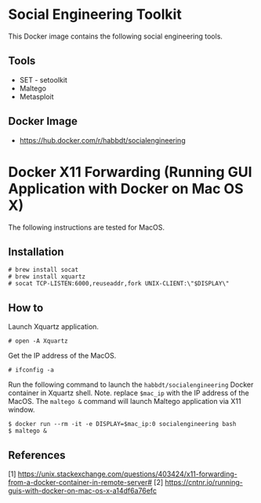 # Social Engineering Toolkit

This Docker image contains the following social engineering tools. 

##  Tools
- SET - setoolkit
- Maltego 
- Metasploit

## Docker Image
- https://hub.docker.com/r/habbdt/socialengineering


# Docker X11 Forwarding (Running GUI Application with Docker on Mac OS X)

The following instructions are tested for MacOS.  

## Installation

```
# brew install socat
# brew install xquartz
# socat TCP-LISTEN:6000,reuseaddr,fork UNIX-CLIENT:\"$DISPLAY\"
```

## How to 

Launch Xquartz application. 

```
# open -A Xquartz
```

Get the IP address of the MacOS. 

```
# ifconfig -a
```

Run the following command to launch the `habbdt/socialengineering` Docker container in Xquartz shell. Note. replace `$mac_ip` with the IP address of the MacOS. The `maltego &` command will launch Maltego application via X11 window. 

```
$ docker run --rm -it -e DISPLAY=$mac_ip:0 socialengineering bash
$ maltego &

```

## References
[1] https://unix.stackexchange.com/questions/403424/x11-forwarding-from-a-docker-container-in-remote-server#
[2] https://cntnr.io/running-guis-with-docker-on-mac-os-x-a14df6a76efc